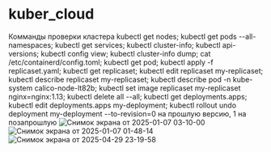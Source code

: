# kuber_cloud
Комманды проверки кластера
kubectl get nodes;
kubectl get pods --all-namespaces;
kubectl get services;
kubectl cluster-info;
kubectl api-versions;
kubectl config view;
kubectl cluster-info dump;
cat /etc/containerd/config.toml;
kubectl get pod;
kubectl apply -f replicaset.yaml;
kubectl get replicaset;
kubectl edit replicaset my-replicaset;
kubectl describe replicaset my-replicaset;
kubectl describe pod -n kube-system calico-node-lt82b;
kubectl set image replicaset my-replicaset nginx=nginx:1.13;
kubectl delete all --all;
kubectl get deployments.apps;
kubectl edit deployments.apps my-deployment;
kubectl rollout undo deployment my-deployment --to-revision=0 на прошлую версию, 1 на позапрошлую
![Снимок экрана от 2025-01-07 03-10-00](https://github.com/user-attachments/assets/0639b3a1-7ae7-43b2-b322-5a987cd9006e)
![Снимок экрана от 2025-01-07 01-48-14](https://github.com/user-attachments/assets/257f4680-04d0-4a02-9e33-52694af0306e)
![Снимок экрана от 2025-04-29 23-19-58](https://github.com/user-attachments/assets/0c8c6e55-f938-4b81-a60d-2104ee634943)

